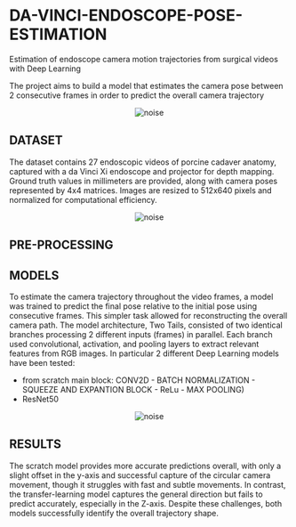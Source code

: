 # DA-VINCI-ENDOSCOPE-POSE-ESTIMATION
Estimation of endoscope camera motion trajectories from surgical videos with Deep Learning

The project aims to build a model that estimates the camera pose between 2 consecutive frames in order to predict the overall camera trajectory

<p align="center">
  <img alt="noise" src="https://github.com/AndreaNaclerio/DA-VINCI-ENDOSCOPE-POSE-ESTIMATION/assets/107640468/fc8a57ae-eae8-4046-bf5b-58d2e8ec8f14">
</p>

## DATASET
The dataset contains 27 endoscopic videos of porcine cadaver anatomy, captured with a da Vinci Xi endoscope and projector for depth mapping. Ground truth values in millimeters are provided, along with camera poses represented by 4x4 matrices. Images are resized to 512x640 pixels and normalized for computational efficiency.

<p align="center">
  <img alt="noise" src="https://github.com/AndreaNaclerio/DA-VINCI-ENDOSCOPE-POSE-ESTIMATION/assets/107640468/ae024879-beef-498a-abd5-53b85d646594">
</p>

## PRE-PROCESSING

## MODELS
To estimate the camera trajectory throughout the video frames, a model was trained to predict the final pose relative to the initial pose using consecutive frames. This simpler task allowed for reconstructing the overall camera path. The model architecture, Two Tails, consisted of two identical branches processing 2 different inputs (frames) in parallel. Each branch used convolutional, activation, and pooling layers to extract relevant features from RGB images.
In particular 2 different Deep Learning models have been tested:
- from scratch main block: CONV2D - BATCH NORMALIZATION - SQUEEZE AND EXPANTION BLOCK - ReLu - MAX POOLING)
- ResNet50
<p align="center">
  <img alt="noise" src="https://github.com/AndreaNaclerio/DA-VINCI-ENDOSCOPE-POSE-ESTIMATION/assets/107640468/5091f122-c0bf-473c-ab80-e1a1e618200a">
</p>


## RESULTS
The scratch model provides more accurate predictions overall, with only a slight offset in the y-axis and successful capture of the circular camera movement, though it struggles with fast and subtle movements. In contrast, the transfer-learning model captures the general direction but fails to predict accurately, especially in the Z-axis. Despite these challenges, both models successfully identify the overall trajectory shape.





